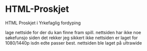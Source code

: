 # HTML-Proskjet
HTML Proskjet i Yrkefaglig fordyping

lage nettside for der du kan finne fram spill. nettsiden har ikke noe søkefunsjo siden det rekker jeg sikkert ikke
nettsiden er laget for 1080/1440p isdn edte passer best. nettsiden ble laget på ultrawide